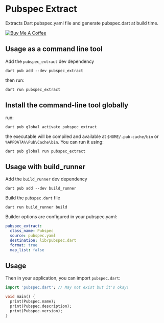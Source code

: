 # Pubspec Extract

Extracts Dart pubspec.yaml file and generate pubspec.dart at build time.

[![Buy Me A Coffee](https://bmc-cdn.nyc3.digitaloceanspaces.com/BMC-button-images/custom_images/orange_img.png "Buy Me A Coffee")](https://www.buymeacoffee.com/JORBmbw9h "Buy Me A Coffee")

## Usage as a command line tool

Add the `pubspec_extract` dev dependency

```shell
dart pub add --dev pubspec_extract
```

then run:

```shell
dart run pubspec_extract
```

## Install the command-line tool globally

run:

```shell
dart pub global activate pubspec_extract
```

the executable will be compiled and available at `$HOME/.pub-cache/bin` or `%APPDATA%\Pub\Cache\bin`. You can run it using:

```shell
dart pub global run pubspec_extract
```

## Usage with build_runner

Add the `build_runner` dev dependency

```shell
dart pub add --dev build_runner
```

Build the `pubspec.dart` file

```shell
dart run build_runner build
```

Builder options are configured in your pubspec.yaml:

```yaml
pubspec_extract:
  class_name: Pubspec
  source: pubspec.yaml
  destination: lib/pubspec.dart
  format: true
  map_list: false
```

## Usage

Then in your application, you can import `pubspec.dart`:

```dart
import 'pubspec.dart'; // May not exist but it's okay!

void main() {
  print(Pubspec.name);
  print(Pubspec.description);
  print(Pubspec.version);
}
```
